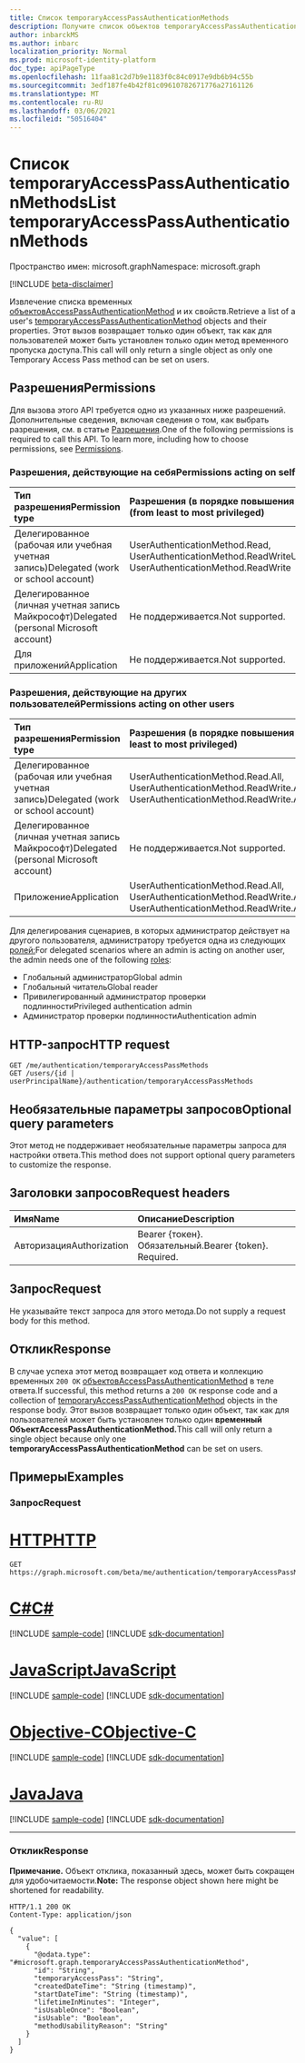 ```yaml
---
title: Список temporaryAccessPassAuthenticationMethods
description: Получите список объектов temporaryAccessPassAuthenticationMethod и их свойств.
author: inbarckMS
ms.author: inbarc
localization_priority: Normal
ms.prod: microsoft-identity-platform
doc_type: apiPageType
ms.openlocfilehash: 11faa81c2d7b9e1183f0c84c0917e9db6b94c55b
ms.sourcegitcommit: 3edf187fe4b42f81c09610782671776a27161126
ms.translationtype: MT
ms.contentlocale: ru-RU
ms.lasthandoff: 03/06/2021
ms.locfileid: "50516404"
---
```

# <a name="list-temporaryaccesspassauthenticationmethods"></a><span data-ttu-id="614ff-103">Список temporaryAccessPassAuthenticationMethods</span><span class="sxs-lookup"><span data-stu-id="614ff-103">List temporaryAccessPassAuthenticationMethods</span></span>
<span data-ttu-id="614ff-104">Пространство имен: microsoft.graph</span><span class="sxs-lookup"><span data-stu-id="614ff-104">Namespace: microsoft.graph</span></span>

[!INCLUDE [beta-disclaimer](../../includes/beta-disclaimer.md)]

<span data-ttu-id="614ff-105">Извлечение списка временных [объектовAccessPassAuthenticationMethod](../resources/temporaryaccesspassauthenticationmethod.md)  и их свойств.</span><span class="sxs-lookup"><span data-stu-id="614ff-105">Retrieve a list of a user's [temporaryAccessPassAuthenticationMethod](../resources/temporaryaccesspassauthenticationmethod.md)  objects and their properties.</span></span> <span data-ttu-id="614ff-106">Этот вызов возвращает только один объект, так как для пользователей может быть установлен только один метод временного пропуска доступа.</span><span class="sxs-lookup"><span data-stu-id="614ff-106">This call will only return a single object as only one Temporary Access Pass method can be set on users.</span></span>

## <a name="permissions"></a><span data-ttu-id="614ff-107">Разрешения</span><span class="sxs-lookup"><span data-stu-id="614ff-107">Permissions</span></span>
<span data-ttu-id="614ff-p102">Для вызова этого API требуется одно из указанных ниже разрешений. Дополнительные сведения, включая сведения о том, как выбрать разрешения, см. в статье [Разрешения](/graph/permissions-reference).</span><span class="sxs-lookup"><span data-stu-id="614ff-p102">One of the following permissions is required to call this API. To learn more, including how to choose permissions, see [Permissions](/graph/permissions-reference).</span></span>

### <a name="permissions-acting-on-self"></a><span data-ttu-id="614ff-110">Разрешения, действующие на себя</span><span class="sxs-lookup"><span data-stu-id="614ff-110">Permissions acting on self</span></span>

|<span data-ttu-id="614ff-111">Тип разрешения</span><span class="sxs-lookup"><span data-stu-id="614ff-111">Permission type</span></span>      | <span data-ttu-id="614ff-112">Разрешения (в порядке повышения привилегий)</span><span class="sxs-lookup"><span data-stu-id="614ff-112">Permissions (from least to most privileged)</span></span>              |
|:---------------------------------------|:-------------------------|
| <span data-ttu-id="614ff-113">Делегированное (рабочая или учебная учетная запись)</span><span class="sxs-lookup"><span data-stu-id="614ff-113">Delegated (work or school account)</span></span>     | <span data-ttu-id="614ff-114">UserAuthenticationMethod.Read, UserAuthenticationMethod.ReadWrite</span><span class="sxs-lookup"><span data-stu-id="614ff-114">UserAuthenticationMethod.Read, UserAuthenticationMethod.ReadWrite</span></span> |
| <span data-ttu-id="614ff-115">Делегированное (личная учетная запись Майкрософт)</span><span class="sxs-lookup"><span data-stu-id="614ff-115">Delegated (personal Microsoft account)</span></span> | <span data-ttu-id="614ff-116">Не поддерживается.</span><span class="sxs-lookup"><span data-stu-id="614ff-116">Not supported.</span></span> |
| <span data-ttu-id="614ff-117">Для приложений</span><span class="sxs-lookup"><span data-stu-id="614ff-117">Application</span></span>                            | <span data-ttu-id="614ff-118">Не поддерживается.</span><span class="sxs-lookup"><span data-stu-id="614ff-118">Not supported.</span></span> |

### <a name="permissions-acting-on-other-users"></a><span data-ttu-id="614ff-119">Разрешения, действующие на других пользователей</span><span class="sxs-lookup"><span data-stu-id="614ff-119">Permissions acting on other users</span></span>

|<span data-ttu-id="614ff-120">Тип разрешения</span><span class="sxs-lookup"><span data-stu-id="614ff-120">Permission type</span></span>      | <span data-ttu-id="614ff-121">Разрешения (в порядке повышения привилегий)</span><span class="sxs-lookup"><span data-stu-id="614ff-121">Permissions (from least to most privileged)</span></span>              |
|:---------------------------------------|:-------------------------|
| <span data-ttu-id="614ff-122">Делегированное (рабочая или учебная учетная запись)</span><span class="sxs-lookup"><span data-stu-id="614ff-122">Delegated (work or school account)</span></span>     | <span data-ttu-id="614ff-123">UserAuthenticationMethod.Read.All, UserAuthenticationMethod.ReadWrite.All</span><span class="sxs-lookup"><span data-stu-id="614ff-123">UserAuthenticationMethod.Read.All, UserAuthenticationMethod.ReadWrite.All</span></span> |
| <span data-ttu-id="614ff-124">Делегированное (личная учетная запись Майкрософт)</span><span class="sxs-lookup"><span data-stu-id="614ff-124">Delegated (personal Microsoft account)</span></span> | <span data-ttu-id="614ff-125">Не поддерживается.</span><span class="sxs-lookup"><span data-stu-id="614ff-125">Not supported.</span></span> |
| <span data-ttu-id="614ff-126">Приложение</span><span class="sxs-lookup"><span data-stu-id="614ff-126">Application</span></span>                            | <span data-ttu-id="614ff-127">UserAuthenticationMethod.Read.All, UserAuthenticationMethod.ReadWrite.All</span><span class="sxs-lookup"><span data-stu-id="614ff-127">UserAuthenticationMethod.Read.All, UserAuthenticationMethod.ReadWrite.All</span></span> |


<span data-ttu-id="614ff-128">Для делегирования сценариев, в которых администратор действует на другого пользователя, администратору требуется одна из следующих [ролей:](/azure/active-directory/users-groups-roles/directory-assign-admin-roles#available-roles)</span><span class="sxs-lookup"><span data-stu-id="614ff-128">For delegated scenarios where an admin is acting on another user, the admin needs one of the following [roles](/azure/active-directory/users-groups-roles/directory-assign-admin-roles#available-roles):</span></span>

* <span data-ttu-id="614ff-129">Глобальный администратор</span><span class="sxs-lookup"><span data-stu-id="614ff-129">Global admin</span></span>
* <span data-ttu-id="614ff-130">Глобальный читатель</span><span class="sxs-lookup"><span data-stu-id="614ff-130">Global reader</span></span>
* <span data-ttu-id="614ff-131">Привилегированный администратор проверки подлинности</span><span class="sxs-lookup"><span data-stu-id="614ff-131">Privileged authentication admin</span></span>
* <span data-ttu-id="614ff-132">Администратор проверки подлинности</span><span class="sxs-lookup"><span data-stu-id="614ff-132">Authentication admin</span></span>

## <a name="http-request"></a><span data-ttu-id="614ff-133">HTTP-запрос</span><span class="sxs-lookup"><span data-stu-id="614ff-133">HTTP request</span></span>

<!-- {
  "blockType": "ignored"
}
-->
``` http
GET /me/authentication/temporaryAccessPassMethods
GET /users/{id | userPrincipalName}/authentication/temporaryAccessPassMethods
```

## <a name="optional-query-parameters"></a><span data-ttu-id="614ff-134">Необязательные параметры запросов</span><span class="sxs-lookup"><span data-stu-id="614ff-134">Optional query parameters</span></span>
<span data-ttu-id="614ff-135">Этот метод не поддерживает необязательные параметры запроса для настройки ответа.</span><span class="sxs-lookup"><span data-stu-id="614ff-135">This method does not support optional query parameters to customize the response.</span></span>

## <a name="request-headers"></a><span data-ttu-id="614ff-136">Заголовки запросов</span><span class="sxs-lookup"><span data-stu-id="614ff-136">Request headers</span></span>
|<span data-ttu-id="614ff-137">Имя</span><span class="sxs-lookup"><span data-stu-id="614ff-137">Name</span></span>|<span data-ttu-id="614ff-138">Описание</span><span class="sxs-lookup"><span data-stu-id="614ff-138">Description</span></span>|
|:---|:---|
|<span data-ttu-id="614ff-139">Авторизация</span><span class="sxs-lookup"><span data-stu-id="614ff-139">Authorization</span></span>|<span data-ttu-id="614ff-p103">Bearer {токен}. Обязательный.</span><span class="sxs-lookup"><span data-stu-id="614ff-p103">Bearer {token}. Required.</span></span>|

## <a name="request"></a><span data-ttu-id="614ff-142">Запрос</span><span class="sxs-lookup"><span data-stu-id="614ff-142">Request</span></span> 
<span data-ttu-id="614ff-143">Не указывайте текст запроса для этого метода.</span><span class="sxs-lookup"><span data-stu-id="614ff-143">Do not supply a request body for this method.</span></span>

## <a name="response"></a><span data-ttu-id="614ff-144">Отклик</span><span class="sxs-lookup"><span data-stu-id="614ff-144">Response</span></span>

<span data-ttu-id="614ff-145">В случае успеха этот метод возвращает код ответа и коллекцию временных `200 OK` [объектовAccessPassAuthenticationMethod](../resources/temporaryaccesspassauthenticationmethod.md) в теле ответа.</span><span class="sxs-lookup"><span data-stu-id="614ff-145">If successful, this method returns a `200 OK` response code and a collection of [temporaryAccessPassAuthenticationMethod](../resources/temporaryaccesspassauthenticationmethod.md) objects in the response body.</span></span>  <span data-ttu-id="614ff-146">Этот вызов возвращает только один объект, так как для пользователей может быть установлен только один **временный ОбъектAccessPassAuthenticationMethod.**</span><span class="sxs-lookup"><span data-stu-id="614ff-146">This call will only return a single object because only one **temporaryAccessPassAuthenticationMethod** can be set on users.</span></span>

## <a name="examples"></a><span data-ttu-id="614ff-147">Примеры</span><span class="sxs-lookup"><span data-stu-id="614ff-147">Examples</span></span>

### <a name="request"></a><span data-ttu-id="614ff-148">Запрос</span><span class="sxs-lookup"><span data-stu-id="614ff-148">Request</span></span>

# <a name="http"></a>[<span data-ttu-id="614ff-149">HTTP</span><span class="sxs-lookup"><span data-stu-id="614ff-149">HTTP</span></span>](#tab/http)
<!-- {
  "blockType": "request",
  "name": "list_temporaryaccesspassauthenticationmethod"
}
-->
``` http
GET https://graph.microsoft.com/beta/me/authentication/temporaryAccessPassMethods
```
# <a name="c"></a>[<span data-ttu-id="614ff-150">C#</span><span class="sxs-lookup"><span data-stu-id="614ff-150">C#</span></span>](#tab/csharp)
[!INCLUDE [sample-code](../includes/snippets/csharp/list-temporaryaccesspassauthenticationmethod-csharp-snippets.md)]
[!INCLUDE [sdk-documentation](../includes/snippets/snippets-sdk-documentation-link.md)]

# <a name="javascript"></a>[<span data-ttu-id="614ff-151">JavaScript</span><span class="sxs-lookup"><span data-stu-id="614ff-151">JavaScript</span></span>](#tab/javascript)
[!INCLUDE [sample-code](../includes/snippets/javascript/list-temporaryaccesspassauthenticationmethod-javascript-snippets.md)]
[!INCLUDE [sdk-documentation](../includes/snippets/snippets-sdk-documentation-link.md)]

# <a name="objective-c"></a>[<span data-ttu-id="614ff-152">Objective-C</span><span class="sxs-lookup"><span data-stu-id="614ff-152">Objective-C</span></span>](#tab/objc)
[!INCLUDE [sample-code](../includes/snippets/objc/list-temporaryaccesspassauthenticationmethod-objc-snippets.md)]
[!INCLUDE [sdk-documentation](../includes/snippets/snippets-sdk-documentation-link.md)]

# <a name="java"></a>[<span data-ttu-id="614ff-153">Java</span><span class="sxs-lookup"><span data-stu-id="614ff-153">Java</span></span>](#tab/java)
[!INCLUDE [sample-code](../includes/snippets/java/list-temporaryaccesspassauthenticationmethod-java-snippets.md)]
[!INCLUDE [sdk-documentation](../includes/snippets/snippets-sdk-documentation-link.md)]

---



### <a name="response"></a><span data-ttu-id="614ff-154">Отклик</span><span class="sxs-lookup"><span data-stu-id="614ff-154">Response</span></span>
<span data-ttu-id="614ff-155">**Примечание.** Объект отклика, показанный здесь, может быть сокращен для удобочитаемости.</span><span class="sxs-lookup"><span data-stu-id="614ff-155">**Note:** The response object shown here might be shortened for readability.</span></span>
<!-- {
  "blockType": "response",
  "truncated": true,
  "@odata.type": "Collection(microsoft.graph.temporaryAccessPassAuthenticationMethod)"
}
-->
``` http
HTTP/1.1 200 OK
Content-Type: application/json

{
  "value": [
    {
      "@odata.type": "#microsoft.graph.temporaryAccessPassAuthenticationMethod",
      "id": "String",
      "temporaryAccessPass": "String",
      "createdDateTime": "String (timestamp)",
      "startDateTime": "String (timestamp)",
      "lifetimeInMinutes": "Integer",
      "isUsableOnce": "Boolean",
      "isUsable": "Boolean",
      "methodUsabilityReason": "String"
    }
  ]
}
```
